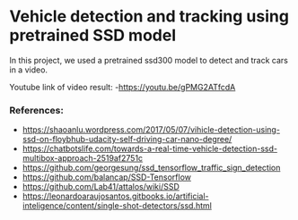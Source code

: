 # Vehicle detection and tracking using pretrained SSD model
In this project, we used a pretrained ssd300 model to detect and track cars in a video. 

Youtube link of video result:
-https://youtu.be/gPMG2ATfcdA

### References:
- https://shaoanlu.wordpress.com/2017/05/07/vihicle-detection-using-ssd-on-floybhub-udacity-self-driving-car-nano-degree/
- https://chatbotslife.com/towards-a-real-time-vehicle-detection-ssd-multibox-approach-2519af2751c
- https://github.com/georgesung/ssd_tensorflow_traffic_sign_detection
- https://github.com/balancap/SSD-Tensorflow
- https://github.com/Lab41/attalos/wiki/SSD
- https://leonardoaraujosantos.gitbooks.io/artificial-inteligence/content/single-shot-detectors/ssd.html
